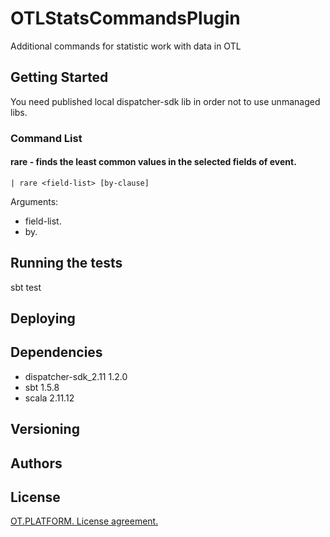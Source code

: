 # OTLStatsCommandsPlugin

Additional commands for statistic work with data in OTL

## Getting Started

You need published local dispatcher-sdk lib in order not to use unmanaged libs.

### Command List
#### rare - finds the least common values in the selected fields of event.
    | rare <field-list> [by-clause]

Arguments:
- field-list.
- by.

## Running the tests

sbt test

## Deploying

## Dependencies

- dispatcher-sdk_2.11  1.2.0
- sbt 1.5.8
- scala 2.11.12

## Versioning


## Authors


## License

[OT.PLATFORM. License agreement.](LICENSE.md)